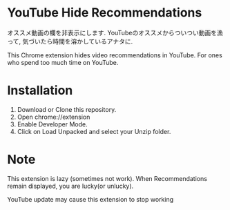 # YouTube Hide Recommendations

オススメ動画の欄を非表示にします.
YouTubeのオススメからついつい動画を漁って, 気づいたら時間を溶かしているアナタに.

This Chrome extension hides video recommendations in YouTube.
For ones who spend too much time on YouTube.

# Installation

1. Download or Clone this repository.
1. Open chrome://extension
1. Enable Developer Mode.
1. Click on Load Unpacked and select your Unzip folder.

# Note
This extension is lazy (sometimes not work).
When Recommendations remain displayed, you are lucky(or unlucky).

YouTube update may cause this extension to stop working

